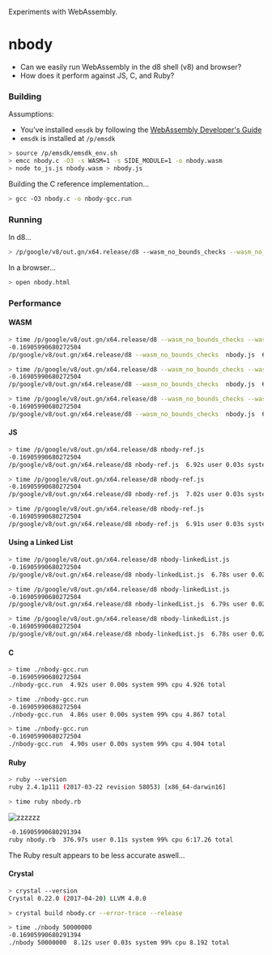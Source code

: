 Experiments with WebAssembly.

# nbody

- Can we easily run WebAssembly in the d8 shell (v8) and browser?
- How does it perform against JS, C, and Ruby?

### Building

Assumptions:
  - You've installed `emsdk` by following the [WebAssembly Developer's Guide](http://webassembly.org/getting-started/developers-guide/)
  - `emsdk` is installed at `/p/emsdk`

```sh
> source /p/emsdk/emsdk_env.sh
> emcc nbody.c -O3 -s WASM=1 -s SIDE_MODULE=1 -o nbody.wasm
> node to_js.js nbody.wasm > nbody.js
```

Building the C reference implementation...

```sh
> gcc -O3 nbody.c -o nbody-gcc.run
```

### Running

In d8...

```sh
> /p/google/v8/out.gn/x64.release/d8 --wasm_no_bounds_checks --wasm_no_stack_checks nbody-d8.js
```

In a browser...

```sh
> open nbody.html
```

### Performance


#### WASM

```sh
> time /p/google/v8/out.gn/x64.release/d8 --wasm_no_bounds_checks --wasm_no_stack_checks nbody-d8.js
-0.16905990680272504
/p/google/v8/out.gn/x64.release/d8 --wasm_no_bounds_checks  nbody.js  6.59s user 0.02s system 99% cpu 6.614 total

> time /p/google/v8/out.gn/x64.release/d8 --wasm_no_bounds_checks --wasm_no_stack_checks nbody-d8.js
-0.16905990680272504
/p/google/v8/out.gn/x64.release/d8 --wasm_no_bounds_checks  nbody.js  6.58s user 0.03s system 99% cpu 6.606 total

> time /p/google/v8/out.gn/x64.release/d8 --wasm_no_bounds_checks --wasm_no_stack_checks nbody-d8.js
-0.16905990680272504
/p/google/v8/out.gn/x64.release/d8 --wasm_no_bounds_checks  nbody.js  6.57s user 0.03s system 99% cpu 6.597 total
```

#### JS

```sh
> time /p/google/v8/out.gn/x64.release/d8 nbody-ref.js
-0.16905990680272504
/p/google/v8/out.gn/x64.release/d8 nbody-ref.js  6.92s user 0.03s system 99% cpu 6.951 total

> time /p/google/v8/out.gn/x64.release/d8 nbody-ref.js
-0.16905990680272504
/p/google/v8/out.gn/x64.release/d8 nbody-ref.js  7.02s user 0.03s system 99% cpu 7.050 total

> time /p/google/v8/out.gn/x64.release/d8 nbody-ref.js
-0.16905990680272504
/p/google/v8/out.gn/x64.release/d8 nbody-ref.js  6.91s user 0.03s system 99% cpu 6.944 total
```

#### Using a Linked List

```sh
> time /p/google/v8/out.gn/x64.release/d8 nbody-linkedList.js
-0.16905990680272504
/p/google/v8/out.gn/x64.release/d8 nbody-linkedList.js  6.78s user 0.02s system 99% cpu 6.810 total

> time /p/google/v8/out.gn/x64.release/d8 nbody-linkedList.js
-0.16905990680272504
/p/google/v8/out.gn/x64.release/d8 nbody-linkedList.js  6.79s user 0.02s system 99% cpu 6.818 total

> time /p/google/v8/out.gn/x64.release/d8 nbody-linkedList.js
-0.16905990680272504
/p/google/v8/out.gn/x64.release/d8 nbody-linkedList.js  6.78s user 0.02s system 99% cpu 6.805 total
```

#### C

```sh
> time ./nbody-gcc.run
-0.16905990680272504
./nbody-gcc.run  4.92s user 0.00s system 99% cpu 4.926 total

> time ./nbody-gcc.run
-0.16905990680272504
./nbody-gcc.run  4.86s user 0.00s system 99% cpu 4.867 total

> time ./nbody-gcc.run
-0.16905990680272504
./nbody-gcc.run  4.90s user 0.00s system 99% cpu 4.904 total
```

#### Ruby

```sh
> ruby --version
ruby 2.4.1p111 (2017-03-22 revision 58053) [x86_64-darwin16]

> time ruby nbody.rb
```

![zzzzzz](https://media.giphy.com/media/26FxCOdhlvEQXbeH6/giphy.gif)

```sh
-0.16905990680291394
ruby nbody.rb  376.97s user 0.11s system 99% cpu 6:17.26 total
```

The Ruby result appears to be less accurate aswell...


#### Crystal

```sh
> crystal --version
Crystal 0.22.0 (2017-04-20) LLVM 4.0.0

> crystal build nbody.cr --error-trace --release

> time ./nbody 50000000
-0.16905990680291394
./nbody 50000000  8.12s user 0.03s system 99% cpu 8.192 total
```
